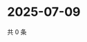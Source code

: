 # 2025-07-09

共 0 条

<!-- BEGIN ZHIHUQUESTIONS -->
<!-- 最后更新时间 Wed Jul 09 2025 18:13:40 GMT+0800 (China Standard Time) -->

<!-- END ZHIHUQUESTIONS -->
